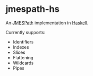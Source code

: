 # jmespath-hs

An [JMESPath](http://jmespath.org) implementation in [Haskell](https://haskell.org).

Currently supports:

* Identifiers
* Indexes
* Slices
* Flattening
* Wildcards
* Pipes
